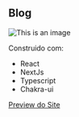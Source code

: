 ## Blog

![This is an image]('/public/assets/logogit.svg')

Construido com:

- React
- NextJs
- Typescript
- Chakra-ui

[Preview do Site](https://blog-moisesmenezes.vercel.app/)
